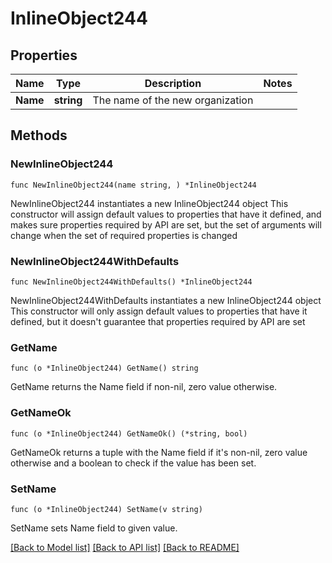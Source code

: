 # InlineObject244

## Properties

Name | Type | Description | Notes
------------ | ------------- | ------------- | -------------
**Name** | **string** | The name of the new organization | 

## Methods

### NewInlineObject244

`func NewInlineObject244(name string, ) *InlineObject244`

NewInlineObject244 instantiates a new InlineObject244 object
This constructor will assign default values to properties that have it defined,
and makes sure properties required by API are set, but the set of arguments
will change when the set of required properties is changed

### NewInlineObject244WithDefaults

`func NewInlineObject244WithDefaults() *InlineObject244`

NewInlineObject244WithDefaults instantiates a new InlineObject244 object
This constructor will only assign default values to properties that have it defined,
but it doesn't guarantee that properties required by API are set

### GetName

`func (o *InlineObject244) GetName() string`

GetName returns the Name field if non-nil, zero value otherwise.

### GetNameOk

`func (o *InlineObject244) GetNameOk() (*string, bool)`

GetNameOk returns a tuple with the Name field if it's non-nil, zero value otherwise
and a boolean to check if the value has been set.

### SetName

`func (o *InlineObject244) SetName(v string)`

SetName sets Name field to given value.



[[Back to Model list]](../README.md#documentation-for-models) [[Back to API list]](../README.md#documentation-for-api-endpoints) [[Back to README]](../README.md)


